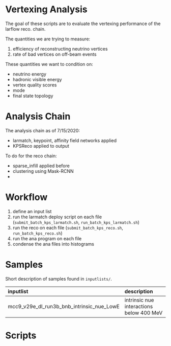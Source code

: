 # Vertexing Analysis

The goal of these scripts are to evaluate the vertexing performance of the larflow reco. chain.

The quantities we are trying to measure:

1) efficiency of reconstructing neutrino vertices
2) rate of bad vertices on off-beam events

These quantities we want to condition on:

* neutrino energy
* hadronic visible energy
* vertex quality scores
* mode 
* final state topology


# Analysis Chain

The analysis chain as of 7/15/2020:

* larmatch, keypoint, affinity field networks applied
* KPSReco applied to output

To do for the reco chain:

* sparse_infill applied before
* clustering using Mask-RCNN
* 

# Workflow

1. define an input list
2. run the larmatch deploy script on each file (`submit_batch_kps_larmatch.sh`, `run_batch_kps_larmatch.sh`)
3. run the reco on each file (`submit_batch_kps_reco.sh`, `run_batch_kps_reco.sh`)
4. run the ana program on each file
5. condense the ana files into histograms

# Samples

Short description of samples found in `inputlists/`.

| inputlist | description |
|:--------- |:------------|
| mcc9_v29e_dl_run3b_bnb_intrinsic_nue_LowE | intrinsic nue interactions below 400 MeV |

# Scripts



